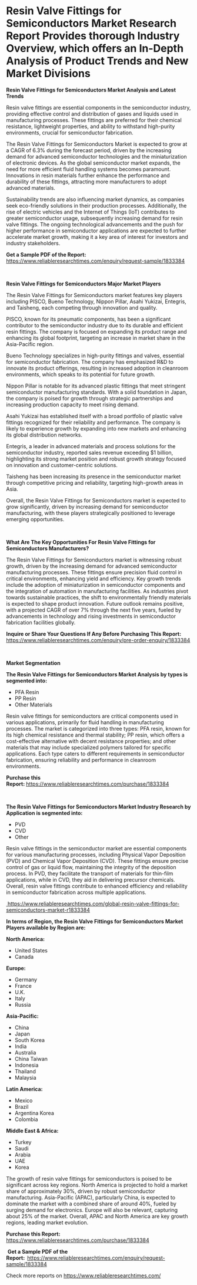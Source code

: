 <p><h1>Resin Valve Fittings for Semiconductors Market Research Report Provides thorough Industry Overview, which offers an In-Depth Analysis of Product Trends and New Market Divisions</h1></p><p><strong>Resin Valve Fittings for Semiconductors Market Analysis and Latest Trends</strong></p>
<p><p>Resin valve fittings are essential components in the semiconductor industry, providing effective control and distribution of gases and liquids used in manufacturing processes. These fittings are preferred for their chemical resistance, lightweight properties, and ability to withstand high-purity environments, crucial for semiconductor fabrication.</p><p>The Resin Valve Fittings for Semiconductors Market is expected to grow at a CAGR of 6.3% during the forecast period, driven by the increasing demand for advanced semiconductor technologies and the miniaturization of electronic devices. As the global semiconductor market expands, the need for more efficient fluid handling systems becomes paramount. Innovations in resin materials further enhance the performance and durability of these fittings, attracting more manufacturers to adopt advanced materials.</p><p>Sustainability trends are also influencing market dynamics, as companies seek eco-friendly solutions in their production processes. Additionally, the rise of electric vehicles and the Internet of Things (IoT) contributes to greater semiconductor usage, subsequently increasing demand for resin valve fittings. The ongoing technological advancements and the push for higher performance in semiconductor applications are expected to further accelerate market growth, making it a key area of interest for investors and industry stakeholders.</p></p>
<p><strong>Get a Sample PDF of the Report:&nbsp;</strong> <a href="https://www.reliableresearchtimes.com/enquiry/request-sample/1833384?utm_campaign=3576&utm_medium=2&utm_source=Github&utm_content=ia&utm_term=26032025&utm_id=resin-valve-fittings-for-semiconductors">https://www.reliableresearchtimes.com/enquiry/request-sample/1833384</a></p>
<p>&nbsp;</p>
<p><strong>Resin Valve Fittings for Semiconductors Major Market Players</strong></p>
<p><p>The Resin Valve Fittings for Semiconductors market features key players including PISCO, Bueno Technology, Nippon Pillar, Asahi Yukizai, Entegris, and Taisheng, each competing through innovation and quality.</p><p>PISCO, known for its pneumatic components, has been a significant contributor to the semiconductor industry due to its durable and efficient resin fittings. The company is focused on expanding its product range and enhancing its global footprint, targeting an increase in market share in the Asia-Pacific region.</p><p>Bueno Technology specializes in high-purity fittings and valves, essential for semiconductor fabrication. The company has emphasized R&D to innovate its product offerings, resulting in increased adoption in cleanroom environments, which speaks to its potential for future growth.</p><p>Nippon Pillar is notable for its advanced plastic fittings that meet stringent semiconductor manufacturing standards. With a solid foundation in Japan, the company is poised for growth through strategic partnerships and increasing production capacity to meet rising demand.</p><p>Asahi Yukizai has established itself with a broad portfolio of plastic valve fittings recognized for their reliability and performance. The company is likely to experience growth by expanding into new markets and enhancing its global distribution networks.</p><p>Entegris, a leader in advanced materials and process solutions for the semiconductor industry, reported sales revenue exceeding $1 billion, highlighting its strong market position and robust growth strategy focused on innovation and customer-centric solutions.</p><p>Taisheng has been increasing its presence in the semiconductor market through competitive pricing and reliability, targeting high-growth areas in Asia.</p><p>Overall, the Resin Valve Fittings for Semiconductors market is expected to grow significantly, driven by increasing demand for semiconductor manufacturing, with these players strategically positioned to leverage emerging opportunities.</p></p>
<p>&nbsp;</p>
<p><strong>What Are The Key Opportunities For Resin Valve Fittings for Semiconductors Manufacturers?</strong></p>
<p><p>The Resin Valve Fittings for Semiconductors market is witnessing robust growth, driven by the increasing demand for advanced semiconductor manufacturing processes. These fittings ensure precision fluid control in critical environments, enhancing yield and efficiency. Key growth trends include the adoption of miniaturization in semiconductor components and the integration of automation in manufacturing facilities. As industries pivot towards sustainable practices, the shift to environmentally friendly materials is expected to shape product innovation. Future outlook remains positive, with a projected CAGR of over 7% through the next five years, fueled by advancements in technology and rising investments in semiconductor fabrication facilities globally.</p></p>
<p><strong>Inquire or Share Your Questions If Any Before Purchasing This Report:</strong> <a href="https://www.reliableresearchtimes.com/enquiry/pre-order-enquiry/1833384?utm_campaign=3576&utm_medium=2&utm_source=Github&utm_content=ia&utm_term=26032025&utm_id=resin-valve-fittings-for-semiconductors">https://www.reliableresearchtimes.com/enquiry/pre-order-enquiry/1833384</a></p>
<p>&nbsp;</p>
<p><strong>Market Segmentation</strong></p>
<p><strong>The Resin Valve Fittings for Semiconductors Market Analysis by types is segmented into:</strong></p>
<p><ul><li>PFA Resin</li><li>PP Resin</li><li>Other Materials</li></ul></p>
<p><p>Resin valve fittings for semiconductors are critical components used in various applications, primarily for fluid handling in manufacturing processes. The market is categorized into three types: PFA resin, known for its high chemical resistance and thermal stability; PP resin, which offers a cost-effective alternative with decent resistance properties; and other materials that may include specialized polymers tailored for specific applications. Each type caters to different requirements in semiconductor fabrication, ensuring reliability and performance in cleanroom environments.</p></p>
<p><strong>Purchase this Report:&nbsp;</strong><a href="https://www.reliableresearchtimes.com/purchase/1833384?utm_campaign=3576&utm_medium=2&utm_source=Github&utm_content=ia&utm_term=26032025&utm_id=resin-valve-fittings-for-semiconductors">https://www.reliableresearchtimes.com/purchase/1833384</a></p>
<p>&nbsp;</p>
<p><strong>The Resin Valve Fittings for Semiconductors Market Industry Research by Application is segmented into:</strong></p>
<p><ul><li>PVD</li><li>CVD</li><li>Other</li></ul></p>
<p><p>Resin valve fittings in the semiconductor market are essential components for various manufacturing processes, including Physical Vapor Deposition (PVD) and Chemical Vapor Deposition (CVD). These fittings ensure precise control of gas or liquid flow, maintaining the integrity of the deposition process. In PVD, they facilitate the transport of materials for thin-film applications, while in CVD, they aid in delivering precursor chemicals. Overall, resin valve fittings contribute to enhanced efficiency and reliability in semiconductor fabrication across multiple applications.</p></p>
<p><a href="https://www.reliableresearchtimes.com/global-resin-valve-fittings-for-semiconductors-market-r1833384?utm_campaign=3576&utm_medium=2&utm_source=Github&utm_content=ia&utm_term=26032025&utm_id=resin-valve-fittings-for-semiconductors">&nbsp;https://www.reliableresearchtimes.com/global-resin-valve-fittings-for-semiconductors-market-r1833384</a></p>
<p><strong>In terms of Region, the Resin Valve Fittings for Semiconductors Market Players available by Region are:</strong></p>
<p>
    <p> <strong> North America: </strong>
        <ul>
            <li>United States</li>
            <li>Canada</li>
        </ul>
        </p> 
    <p> <strong> Europe: </strong>
        <ul>
            <li>Germany</li>
            <li>France</li>
            <li>U.K.</li>
            <li>Italy</li>
            <li>Russia</li>
        </ul>
        </p> 
    <p> <strong> Asia-Pacific: </strong>
        <ul>
            <li>China</li>
            <li>Japan</li>
            <li>South Korea</li>
            <li>India</li>
            <li>Australia</li>
            <li>China Taiwan</li>
            <li>Indonesia</li>
            <li>Thailand</li>
            <li>Malaysia</li>
        </ul>
        </p> 
    <p> <strong> Latin America: </strong>
        <ul>
            <li>Mexico</li>
            <li>Brazil</li>
            <li>Argentina Korea</li>
            <li>Colombia</li>
        </ul>
        </p> 
    <p> <strong> Middle East & Africa: </strong>
        <ul>
            <li>Turkey</li>
            <li>Saudi</li>
            <li>Arabia</li>
            <li>UAE</li>
            <li>Korea</li>
        </ul>
    </p>
    </p>
<p><p>The growth of resin valve fittings for semiconductors is poised to be significant across key regions. North America is projected to hold a market share of approximately 30%, driven by robust semiconductor manufacturing. Asia-Pacific (APAC), particularly China, is expected to dominate the market with a combined share of around 40%, fueled by surging demand for electronics. Europe will also be relevant, capturing about 25% of the market. Overall, APAC and North America are key growth regions, leading market evolution.</p></p>
<p><strong>Purchase this Report: </strong><a href="https://www.reliableresearchtimes.com/purchase/1833384?utm_campaign=3576&utm_medium=2&utm_source=Github&utm_content=ia&utm_term=26032025&utm_id=resin-valve-fittings-for-semiconductors">https://www.reliableresearchtimes.com/purchase/1833384</a></p>
<p>&nbsp;<strong>Get a Sample PDF of the Report:&nbsp;&nbsp;</strong><a href="https://www.reliableresearchtimes.com/enquiry/request-sample/1833384?utm_campaign=3576&utm_medium=2&utm_source=Github&utm_content=ia&utm_term=26032025&utm_id=resin-valve-fittings-for-semiconductors">https://www.reliableresearchtimes.com/enquiry/request-sample/1833384</a></p>
<p><strong></strong></p>
<p>Check more reports on <a href="https://www.reliableresearchtimes.com/?utm_campaign=3576&utm_medium=2&utm_source=Github&utm_content=ia&utm_term=26032025&utm_id=resin-valve-fittings-for-semiconductors">https://www.reliableresearchtimes.com/</a></p>